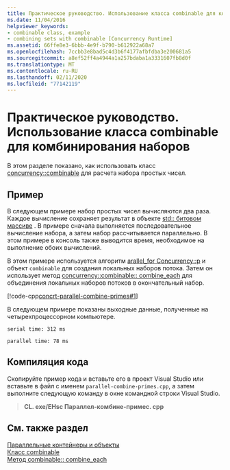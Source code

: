 ```yaml
---
title: Практическое руководство. Использование класса combinable для комбинирования наборов
ms.date: 11/04/2016
helpviewer_keywords:
- combinable class, example
- combining sets with combinable [Concurrency Runtime]
ms.assetid: 66ffe8e3-6bbb-4e9f-b790-b612922a68a7
ms.openlocfilehash: 7ccbb3e8bad5c4d3b6f4177afbfdba3e200681a5
ms.sourcegitcommit: a8ef52ff4a4944a1a257bdaba1a3331607fb8d0f
ms.translationtype: MT
ms.contentlocale: ru-RU
ms.lasthandoff: 02/11/2020
ms.locfileid: "77142119"
---
```

# <a name="how-to-use-combinable-to-combine-sets"></a>Практическое руководство. Использование класса combinable для комбинирования наборов

В этом разделе показано, как использовать класс [concurrency::combinable](../../parallel/concrt/reference/combinable-class.md) для расчета набора простых чисел.

## <a name="example"></a>Пример

В следующем примере набор простых чисел вычисляются два раза. Каждое вычисление сохраняет результат в объекте [std:: битовом массиве](../../standard-library/bitset-class.md) . В примере сначала выполняется последовательное вычисление набора, а затем набор рассчитывается параллельно. В этом примере в консоль также выводится время, необходимое на выполнение обоих вычислений.

В этом примере используется алгоритм [arallel_for Concurrency::p](reference/concurrency-namespace-functions.md#parallel_for) и объект `combinable` для создания локальных наборов потока. Затем он использует метод [concurrency::combinable:: combine_each](reference/combinable-class.md#combine_each) для объединения локальных наборов потоков в окончательный набор.

[!code-cpp[concrt-parallel-combine-primes#1](../../parallel/concrt/codesnippet/cpp/how-to-use-combinable-to-combine-sets_1.cpp)]

В следующем примере показаны выходные данные, полученные на четырехпроцессорном компьютере.

```Output
serial time: 312 ms

parallel time: 78 ms
```

## <a name="compiling-the-code"></a>Компиляция кода

Скопируйте пример кода и вставьте его в проект Visual Studio или вставьте в файл с именем `parallel-combine-primes.cpp`, а затем выполните следующую команду в окне командной строки Visual Studio.

> **CL. exe/EHsc Параллел-комбине-примес. cpp**

## <a name="see-also"></a>См. также раздел

[Параллельные контейнеры и объекты](../../parallel/concrt/parallel-containers-and-objects.md)<br/>
[Класс combinable](../../parallel/concrt/reference/combinable-class.md)<br/>
[Метод combinable:: combine_each](reference/combinable-class.md#combine_each)
